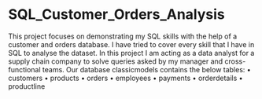 # SQL_Customer_Orders_Analysis
This project focuses on demonstrating my SQL skills with the help of a customer and orders database. 
I have tried to cover every skill that I have in SQL to analyse the dataset.
In this project I am acting as a data analyst for a supply chain company to solve queries asked by my manager and cross-functional teams.
Our database classicmodels contains the below tables:
•	customers
•	products
•	orders
•	employees
•	payments
•	orderdetails
•	productline
